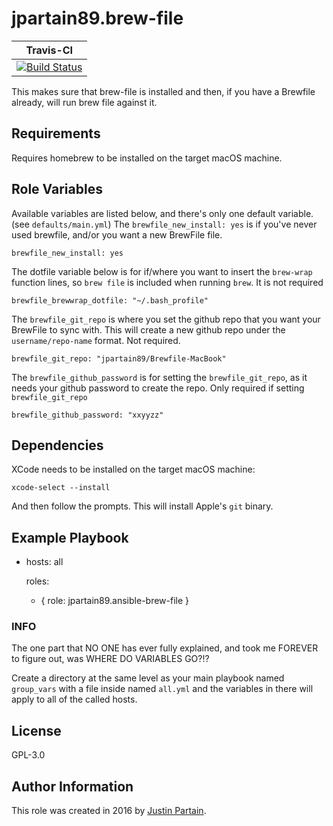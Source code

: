# jpartain89.brew-file

| **Travis-CI** |
| ------ |
| [![Build Status](https://travis-ci.org/jpartain89/ansible-brew-file.svg?branch=master)](https://travis-ci.org/jpartain89/ansible-brew-file) |

This makes sure that brew-file is installed and then, if you have a Brewfile already, will run brew file against it.

## Requirements

Requires homebrew to be installed on the target macOS machine.

## Role Variables

Available variables are listed below, and there's only one default variable. (see `defaults/main.yml`) The `brewfile_new_install: yes` is if you've never used brewfile, and/or you want a new BrewFile file.

    brewfile_new_install: yes

The dotfile variable below is for if/where you want to insert the `brew-wrap` function lines, so `brew file` is included when running `brew`. It is not required

    brewfile_brewwrap_dotfile: "~/.bash_profile"

The `brewfile_git_repo` is where you set the github repo that you want your BrewFile to sync with. This will create a new github repo under the `username/repo-name` format. Not required.

    brewfile_git_repo: "jpartain89/Brewfile-MacBook"

The `brewfile_github_password` is for setting the `brewfile_git_repo`, as it needs your github password to create the repo. Only required if setting `brewfile_git_repo`

    brewfile_github_password: "xxyyzz"

## Dependencies

XCode needs to be installed on the target macOS machine:

    xcode-select --install

And then follow the prompts. This will install Apple's `git` binary.

## Example Playbook

  - hosts: all

    roles:
       - { role: jpartain89.ansible-brew-file }

### INFO

The one part that NO ONE has ever fully explained, and took me FOREVER to figure out, was WHERE DO VARIABLES GO?!?

Create a directory at the same level as your main playbook named `group_vars` with a file inside named `all.yml` and the variables in there will apply to all of the called hosts.

## License

GPL-3.0

## Author Information

This role was created in 2016 by [Justin Partain](https://jpcdi.com).
